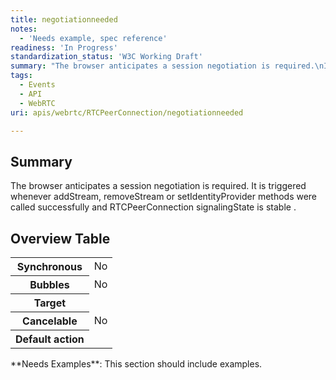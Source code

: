 ```yaml
---
title: negotiationneeded
notes:
  - 'Needs example, spec reference'
readiness: 'In Progress'
standardization_status: 'W3C Working Draft'
summary: "The browser anticipates a session negotiation is required.\nIt is triggered whenever addStream, removeStream or setIdentityProvider methods were called successfully and RTCPeerConnection signalingState is stable .\n"
tags:
  - Events
  - API
  - WebRTC
uri: apis/webrtc/RTCPeerConnection/negotiationneeded

---
```

## <span>Summary</span>

The browser anticipates a session negotiation is required. It is triggered whenever addStream, removeStream or setIdentityProvider methods were called successfully and RTCPeerConnection signalingState is stable .

## <span>Overview Table</span>

<table class="wikitable">
<tr>
<th>
Synchronous

</th>
<td>
No

</td>
</tr>
<tr>
<th>
Bubbles

</th>
<td>
No

</td>
</tr>
<tr>
<th>
Target

</th>
<td>
</td>
</tr>
<tr>
<th>
Cancelable

</th>
<td>
No

</td>
</tr>
<tr>
<th>
Default action

</th>
<td>
</td>
</tr>
</table>
**Needs Examples**: This section should include examples.

